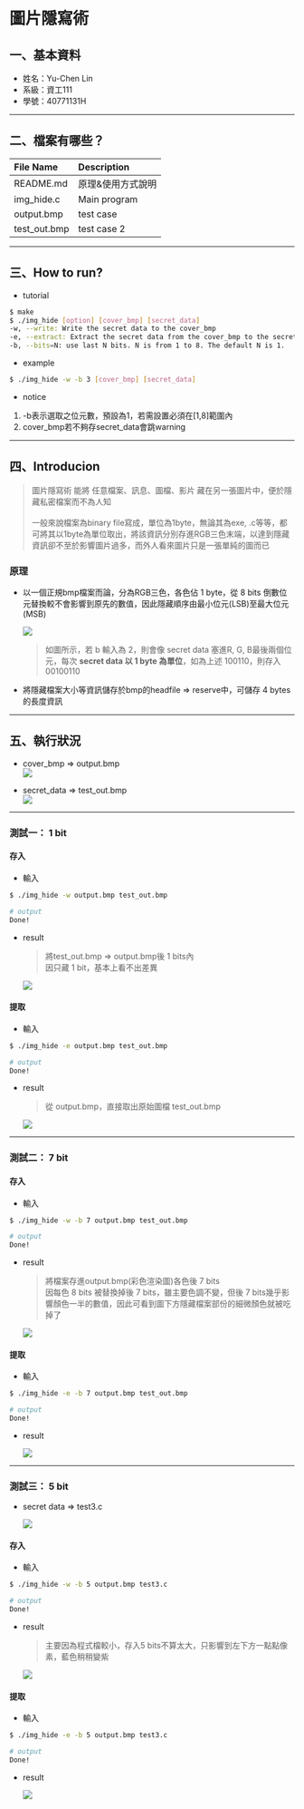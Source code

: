 # 圖片隱寫術

## 一、基本資料

* 姓名：Yu-Chen Lin
* 系級：資工111
* 學號：40771131H

---

## 二、檔案有哪些？

|File Name|Description|
|:--|:--|
|README.md|原理&使用方式說明|
|img_hide.c|Main program|
|output.bmp|test case|
|test_out.bmp|test case 2|

---

## 三、How to run?

* tutorial

```bash
$ make
$ ./img_hide [option] [cover_bmp] [secret_data]
-w, --write: Write the secret data to the cover_bmp
-e, --extract: Extract the secret data from the cover_bmp to the secret_data
-b, --bits=N: use last N bits. N is from 1 to 8. The default N is 1.
```

* example

```bash
$ ./img_hide -w -b 3 [cover_bmp] [secret_data]
```

* notice

1. -b表示選取之位元數，預設為1，若需設置必須在[1,8]範圍內
2. cover_bmp若不夠存secret_data會跳warning

---

## 四、Introducion

> 圖片隱寫術 能將 任意檔案、訊息、圖檔、影片 藏在另一張圖片中，便於隱藏私密檔案而不為人知 <br><br>
> 一般來說檔案為binary file寫成，單位為1byte，無論其為exe, .c等等，都可將其以1byte為單位取出，將該資訊分別存進RGB三色末端，以達到隱藏資訊卻不至於影響圖片過多，而外人看來圖片只是一張單純的圖而已

### 原理
* 以一個正規bmp檔案而論，分為RGB三色，各色佔 1 byte，從 8 bits 倒數位元替換較不會影響到原先的數值，因此隱藏順序由最小位元(LSB)至最大位元(MSB)

	![](https://i.imgur.com/8hxcfa2.png)

	> 如圖所示，若 b 輸入為 2，則會像 secret data 塞進R, G, B最後兩個位元，每次 **secret data 以 1 byte 為單位**，如為上述 100110，則存入 00100110

* 將隱藏檔案大小等資訊儲存於bmp的headfile => reserve中，可儲存 4 bytes的長度資訊



---

## 五、執行狀況

* cover_bmp => output.bmp\
![](https://i.imgur.com/W8LZMxH.png)

* secret_data => test_out.bmp\
![](https://i.imgur.com/lMS709H.png)

---

### 測試一： 1 bit

#### 存入

* 輸入

```bash
$ ./img_hide -w output.bmp test_out.bmp

# output
Done!
```

* result
	> 將test_out.bmp => output.bmp後 1 bits內\
	> 因只藏 1 bit，基本上看不出差異
	
	![](https://i.imgur.com/ExQ9vlf.png)

#### 提取	

* 輸入

```bash
$ ./img_hide -e output.bmp test_out.bmp

# output
Done!
```

* result
	> 從 output.bmp，直接取出原始圖檔 test_out.bmp
	
	![](https://i.imgur.com/QVEvGNH.png)
	
---

### 測試二： 7 bit

#### 存入

* 輸入

```bash
$ ./img_hide -w -b 7 output.bmp test_out.bmp

# output
Done!
```

* result
	> 將檔案存進output.bmp(彩色渲染圖)各色後 7 bits\
	> 因每色 8 bits 被替換掉後 7 bits，雖主要色調不變，但後 7 bits幾乎影響顏色一半的數值，因此可看到圖下方隱藏檔案部份的細微顏色就被吃掉了
	
	![](https://i.imgur.com/vv3sDpq.png)


#### 提取

* 輸入

```bash
$ ./img_hide -e -b 7 output.bmp test_out.bmp

# output
Done!
```

* result

	![](https://i.imgur.com/oqiZGOX.png)


---

### 測試三： 5 bit


* secret data => test3.c

	![](https://i.imgur.com/lICZm3B.png)

#### 存入

* 輸入

```bash
$ ./img_hide -w -b 5 output.bmp test3.c

# output
Done!
```

* result
	> 主要因為程式檔較小，存入5 bits不算太大，只影響到左下方一點點像素，藍色稍稍變紫

	![](https://i.imgur.com/l7HbQkj.png)


#### 提取

* 輸入

```bash
$ ./img_hide -e -b 5 output.bmp test3.c

# output
Done!
```

* result

	![](https://i.imgur.com/8HxBdUf.png)

